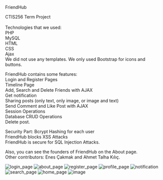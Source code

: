 FriendHub

CTIS256 Term Project <br> <br>
Technologies that we used:<br>
PHP<br>
MySQL<br>
HTML<br>
CSS<br>
Ajax<br>
We did not use any templates. We only used Bootstrap for icons and buttons.

FriendHub contains some features:<br>
Login and Register Pages <br>
Timeline Page <br>
Add, Search and Delete Friends with AJAX <br>
Get notification <br>
Sharing posts (only text, only image, or image and text) <br>
Send Comment and Like Post with AJAX <br>
Session Operations <br>
Database CRUD Operations <br>
Delete post.

Security Part:
Bcrypt Hashing for each user <br>
FriendHub blocks XSS Attacks <br>
FriendHub is secure for SQL Injection Attacks.

Also, you can see the founders of FriendHub on the About page. <br>
Other contributors: Enes Çakmak and Ahmet Talha Kılıç.


![login_page](https://github.com/sudeakarcay/FriendHub-Social_Media_Website/assets/96686001/3cfe1a47-db91-499b-a877-62e8e82b1947)
![about_page](https://github.com/sudeakarcay/FriendHub-Social_Media_Website/assets/96686001/c732270c-8c90-4e96-b8e9-4e0f602d3a5d)
![register_page](https://github.com/sudeakarcay/FriendHub-Social_Media_Website/assets/96686001/447e4616-4d30-4f24-8d4e-f808b0cea350)
![profile_page](https://github.com/sudeakarcay/FriendHub-Social_Media_Website/assets/96686001/6801d6ec-9b69-41c9-85ec-d392a55f752d)
![notification](https://github.com/sudeakarcay/FriendHub-Social_Media_Website/assets/96686001/9fb68cc1-7cef-4d89-8ab4-c1a46c480a18)
![search_page](https://github.com/sudeakarcay/FriendHub-Social_Media_Website/assets/96686001/98383c25-5fe4-41dd-b5da-0e24e44ec33c)
![home_page](https://github.com/sudeakarcay/FriendHub-Social_Media_Website/assets/96686001/8ac31556-d537-4160-80d8-70fc7e28df74)
![image](https://github.com/sudeakarcay/FriendHub-Social_Media_Website/assets/96686001/4d151d6d-7565-4e32-bc83-59df776bacd7)





